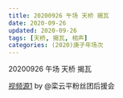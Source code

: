 ```yaml
---
title: 20200926 午场 天桥 揭瓦
date: 2020-09-26
updated: 2020-09-26
tags: [天桥, 揭瓦, 相声]
categories: (2020)庚子年场次
---
```

20200926 午场 天桥 揭瓦



[视频源1](https://weibo.com/6574451359/JmqhNrGFk) by @栾云平粉丝团后援会